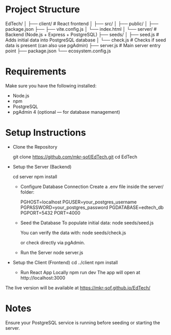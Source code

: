 # Project Structure

EdTech/
│
├── client/               # React frontend
│   ├── src/
│   ├── public/
│   ├── package.json
├── ├── vite.config.js
│   └── index.html
│
└── server/               # Backend (Node.js + Express + PostgreSQL)
    ├── seeds/
    │   ├── seed.js       # Adds initial data into PostgreSQL database
    │   └── check.js      # Checks if seed data is present (can also use pgAdmin)
    ├── server.js         # Main server entry point
    ├── package.json
    └── ecosystem.config.js


  # Requirements
  
Make sure you have the following installed:

* Node.js
* npm
* PostgreSQL
* pgAdmin 4 (optional — for database management)

# Setup Instructions
* Clone the Repository

  git clone https://github.com/mkr-sof/EdTech.git
  cd EdTech
  
* Setup the Server (Backend)

  cd server
  npm install
  
  * Configure Database Connection
    Create a .env file inside the server/ folder:
    
    PGHOST=localhost
    PGUSER=your_postgres_username
    PGPASSWORD=your_postgres_password
    PGDATABASE=edtech_db
    PGPORT=5432
    PORT=4000

  * Seed the Database
    To populate initial data:
    node seeds/seed.js

    You can verify the data with:
    node seeds/check.js

    or check directly via pgAdmin.
    
  * Run the Server
    node server.js
    
* Setup the Client (Frontend)
  cd ../client
  npm install
  * Run React App Locally
  npm run dev
The app will open at http://localhost:3000

The live version will be available at
https://mkr-sof.github.io/EdTech/

# Notes

Ensure your PostgreSQL service is running before seeding or starting the server.




